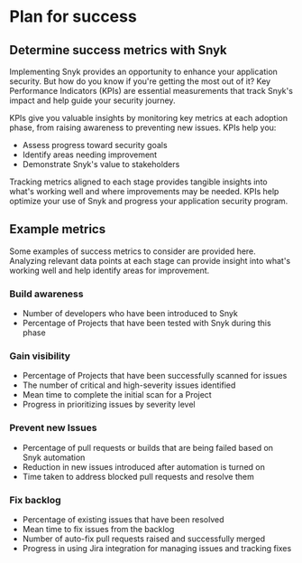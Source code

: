# Plan for success

## Determine success metrics with Snyk

Implementing Snyk provides an opportunity to enhance your application security. But how do you know if you're getting the most out of it? Key Performance Indicators (KPIs) are essential measurements that track Snyk's impact and help guide your security journey.

KPIs give you valuable insights by monitoring key metrics at each adoption phase, from raising awareness to preventing new issues. KPIs help you:

* Assess progress toward security goals
* Identify areas needing improvement
* Demonstrate Snyk's value to stakeholders

Tracking metrics aligned to each stage provides tangible insights into what's working well and where improvements may be needed. KPIs help optimize your use of Snyk and progress your application security program.

## Example metrics

Some examples of success metrics to consider are provided here. Analyzing relevant data points at each stage can provide insight into what's working well and help identify areas for improvement.

### Build awareness

* Number of developers who have been introduced to Snyk
* Percentage of Projects that have been tested with Snyk during this phase

### Gain visibility

* Percentage of Projects that have been successfully scanned for issues
* The number of critical and high-severity issues identified
* Mean time to complete the initial scan for a Project
* Progress in prioritizing issues by severity level

### Prevent new Issues

* Percentage of pull requests or builds that are being failed based on Snyk automation
* Reduction in new issues introduced after automation is turned on
* Time taken to address blocked pull requests and resolve them

### Fix backlog

* Percentage of existing issues that have been resolved
* Mean time to fix issues from the backlog
* Number of auto-fix pull requests raised and successfully merged
* Progress in using Jira integration for managing issues and tracking fixes

